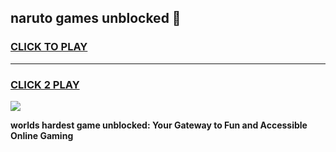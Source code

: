 
## naruto games unblocked 👋
<h3>
<a href="https://premium.freeplayer.one?title=naruto_games_unblocked&ref=13F">CLICK TO PLAY</a></h3>
<hr>

<h3>
<a href="https://premium.freeplayer.one?title=naruto_games_unblocked&ref=13F">CLICK 2 PLAY</a>
  
</h3>

<a href="https://premium.freeplayer.one?title=naruto_games_unblocked&ref=12F/"><img src="https://clearcache.store/games.png"></a>


**worlds hardest game unblocked: Your Gateway to Fun and Accessible Online Gaming**
